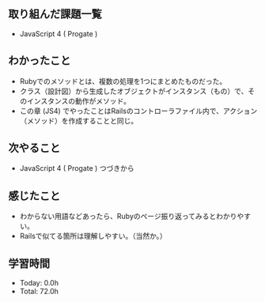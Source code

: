 ## 取り組んだ課題一覧
- JavaScript 4 ( Progate ) 
## わかったこと
- Rubyでのメソッドとは、複数の処理を1つにまとめたものだった。
- クラス（設計図）から生成したオブジェクトがインスタンス（もの）で、そのインスタンスの動作がメソッド。
- この章 (JS4) でやったことはRailsのコントローラファイル内で、アクション（メソッド）を作成することと同じ。
## 次やること
- JavaScript 4 ( Progate ) つづきから
## 感じたこと
- わからない用語などあったら、Rubyのページ振り返ってみるとわかりやすい。
- Railsで似てる箇所は理解しやすい。（当然か。）
## 学習時間
- Today: 0.0h
- Total: 72.0h
